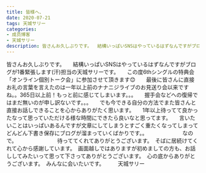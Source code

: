 ```yaml
---
title: 皆様へ、
date: 2020-07-21
tags: 天城サリー
categories: 
- 成员博客
- 天城サリー
description: 皆さんお久しぶりです。  結構いっぱいSNSはやっているはずなんですがブログが1番緊張します(汗)担当の天城サリーです。  この度6thシングルの特典会「オンライン個別トーク会」に参加させて頂きます😊  最...
---
```


皆さんお久しぶりです。　　結構いっぱいSNSはやっているはずなんですがブログが1番緊張します(汗)担当の天城サリーです。　　この度6thシングルの特典会「オンライン個別トーク会」に参加させて頂きます😊　　最後に皆さんに直接お礼の言葉を言えたのは一年以上前のナナニジライブのお見送り会以来ですね。。365日以上前！もっと前に感じてしまいます。。。　　握手会などへの復帰ではまだ無いのが申し訳ないです。。。　　でも今できる自分の方法でまた皆さんと直接お話しできることを心からありがたく思います。　　1年以上待ってて良かったなって思っていただける様な時間にできたら良いなと思ってます。　　言いたいことはいっぱいあるんですが文章にしてしまうとすごく重たくなってしまってどんどん下書き保存にブログが溜まっていくばかりです。。　　　　　　　なので。　　　　　　　　待っててくれてありがとうございます。　そばに居続けてくれて心から感謝しています。　画面越しではありますが初めましての方も、お話ししてみたいって思って下さってありがとうございます。　心の底からありがとうございます。　みんなに会いたいです。　　　天城サリー　　



